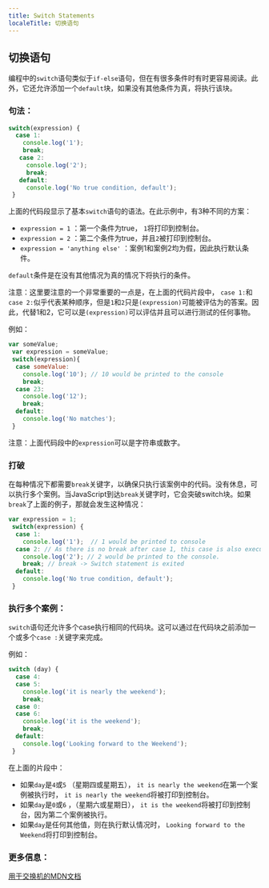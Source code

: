 ```yaml
---
title: Switch Statements
localeTitle: 切换语句
---
```

## 切换语句

编程中的`switch`语句类似于`if-else`语句，但在有很多条件时有时更容易阅读。此外，它还允许添加一个`default`块，如果没有其他条件为真，将执行该块。

### 句法：

```javascript
switch(expression) { 
  case 1: 
    console.log('1'); 
    break; 
   case 2: 
     console.log('2'); 
     break; 
   default: 
     console.log('No true condition, default'); 
 } 
```

上面的代码段显示了基本`switch`语句的语法。在此示例中，有3种不同的方案：

*   `expression = 1` ：第一个条件为true， `1`将打印到控制台。
*   `expression = 2` ：第二个条件为true，并且`2`被打印到控制台。
*   `expression = 'anything else'` ：案例1和案例2均为假，因此执行默认条件。

`default`条件是在没有其他情况为真的情况下将执行的条件。

注意：这里要注意的一个非常重要的一点是，在上面的代码片段中， `case 1:`和`case 2:`似乎代表某种顺序，但是`1`和`2`只是`(expression)`可能被评估为的答案。因此，代替1和2，它可以是`(expression)`可以评估并且可以进行测试的任何事物。

例如：

```javascript
var someValue; 
 var expression = someValue; 
 switch(expression){ 
  case someValue: 
    console.log('10'); // 10 would be printed to the console 
    break; 
  case 23: 
    console.log('12'); 
    break; 
  default: 
    console.log('No matches'); 
 } 
```

注意：上面代码段中的`expression`可以是字符串或数字。

### 打破

在每种情况下都需要`break`关键字，以确保只执行该案例中的代码。没有休息，可以执行多个案例。当JavaScript到达`break`关键字时，它会突破switch块。如果`break`了上面的例子，那就会发生这种情况：

```javascript
var expression = 1; 
 switch(expression) { 
  case 1: 
    console.log('1');  // 1 would be printed to console 
  case 2: // As there is no break after case 1, this case is also executed. 
    console.log('2'); // 2 would be printed to the console. 
    break; // break -> Switch statement is exited 
  default: 
    console.log('No true condition, default'); 
 } 
```

### 执行多个案例：

`switch`语句还允许多个case执行相同的代码块。这可以通过在代码块之前添加一个或多个`case :`关键字来完成。

例如：

```javascript
switch (day) { 
  case 4: 
  case 5: 
    console.log('it is nearly the weekend'); 
    break; 
  case 0: 
  case 6: 
    console.log('it is the weekend'); 
    break; 
  default: 
    console.log('Looking forward to the Weekend'); 
 } 
```

在上面的片段中：

*   如果`day`是`4`或`5` （星期四或星期五）， `it is nearly the weekend`在第一个案例被执行时， `it is nearly the weekend`将被打印到控制台。
*   如果`day`是`0`或`6` ，（星期六或星期日）， `it is the weekend`将被打印到控制台，因为第二个案例被执行。
*   如果`day`是任何其他值，则在执行默认情况时， `Looking forward to the Weekend`将打印到控制台。

### 更多信息：

[用于交换机的MDN文档](https://developer.mozilla.org/en-US/docs/Web/JavaScript/Reference/Statements/switch)